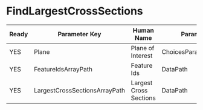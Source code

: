# FindLargestCrossSections #

| Ready | Parameter Key | Human Name | Parameter Type | Parameter Class |
|-------|---------------|------------|-----------------|----------------|
| YES | Plane | Plane of Interest | ChoicesParameter::ValueType | ChoicesParameter |
| YES | FeatureIdsArrayPath | Feature Ids | DataPath | ArraySelectionParameter |
| YES | LargestCrossSectionsArrayPath | Largest Cross Sections | DataPath | ArrayCreationParameter |
